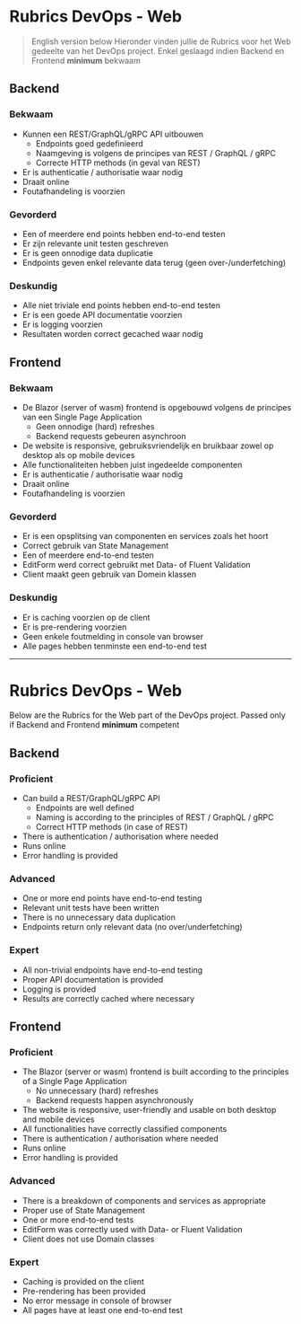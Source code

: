 # Rubrics DevOps - Web
> English version below
Hieronder vinden jullie de Rubrics voor het Web gedeelte van het DevOps project. 
Enkel geslaagd indien Backend en Frontend **minimum** bekwaam

## Backend

### Bekwaam
- Kunnen een REST/GraphQL/gRPC API uitbouwen
    - Endpoints goed gedefinieerd
    - Naamgeving is volgens de principes van REST / GraphQL / gRPC
    - Correcte HTTP methods (in geval van REST)
- Er is authenticatie / authorisatie waar nodig
- Draait online
- Foutafhandeling is voorzien

### Gevorderd
- Een of meerdere end points hebben end-to-end testen 
- Er zijn relevante unit testen geschreven
- Er is geen onnodige data duplicatie
- Endpoints geven enkel relevante data terug (geen over-/underfetching)

### Deskundig
- Alle niet triviale end points hebben end-to-end testen
- Er is een goede API documentatie voorzien
- Er is logging voorzien
- Resultaten worden correct gecached waar nodig

## Frontend

### Bekwaam
- De Blazor (server of wasm) frontend is opgebouwd volgens de principes van een Single Page Application
    - Geen onnodige (hard) refreshes
    - Backend requests gebeuren asynchroon
- De website is responsive, gebruiksvriendelijk en bruikbaar zowel op desktop als op mobile devices
- Alle functionaliteiten hebben juist ingedeelde componenten
- Er is authenticatie / authorisatie waar nodig
- Draait online
- Foutafhandeling is voorzien

### Gevorderd
- Er is een opsplitsing van componenten en services zoals het hoort
- Correct gebruik van State Management
- Een of meerdere end-to-end testen 
- EditForm werd correct gebruikt met Data- of Fluent Validation
- Client maakt geen gebruik van Domein klassen

### Deskundig
- Er is caching voorzien op de client
- Er is pre-rendering voorzien
- Geen enkele foutmelding in console van browser
- Alle pages hebben tenminste een end-to-end test

---
# Rubrics DevOps - Web
Below are the Rubrics for the Web part of the DevOps project. 
Passed only if Backend and Frontend **minimum** competent

## Backend

### Proficient
- Can build a REST/GraphQL/gRPC API
    - Endpoints are well defined
    - Naming is according to the principles of REST / GraphQL / gRPC
    - Correct HTTP methods (in case of REST)
- There is authentication / authorisation where needed
- Runs online
- Error handling is provided

### Advanced
- One or more end points have end-to-end testing 
- Relevant unit tests have been written
- There is no unnecessary data duplication
- Endpoints return only relevant data (no over/underfetching)

### Expert
- All non-trivial endpoints have end-to-end testing
- Proper API documentation is provided
- Logging is provided
- Results are correctly cached where necessary

## Frontend

### Proficient
- The Blazor (server or wasm) frontend is built according to the principles of a Single Page Application
    - No unnecessary (hard) refreshes
    - Backend requests happen asynchronously
- The website is responsive, user-friendly and usable on both desktop and mobile devices
- All functionalities have correctly classified components
- There is authentication / authorisation where needed
- Runs online
- Error handling is provided

### Advanced
- There is a breakdown of components and services as appropriate
- Proper use of State Management
- One or more end-to-end tests 
- EditForm was correctly used with Data- or Fluent Validation
- Client does not use Domain classes

### Expert
- Caching is provided on the client
- Pre-rendering has been provided
- No error message in console of browser
- All pages have at least one end-to-end test
